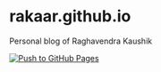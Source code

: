 # rakaar.github.io
Personal blog of Raghavendra Kaushik

[![Push to GitHub Pages](https://github.com/rakaar/rakaar.github.io/actions/workflows/deploy.yaml/badge.svg)](https://github.com/rakaar/rakaar.github.io/actions/workflows/deploy.yaml)

